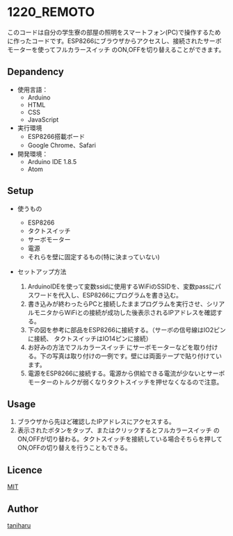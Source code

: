 1220_REMOTO
====
このコードは自分の学生寮の部屋の照明をスマートフォン(PC)で操作するために作ったコードです。ESP8266にブラウザからアクセスし、接続されたサーボモーターを使ってフルカラースイッチ のON,OFFを切り替えることができます。

## Depandency
- 使用言語：
    - Arduino
    - HTML
    - CSS
    - JavaScript
- 実行環境
    - ESP8266搭載ボード
    - Google Chrome、Safari
- 開発環境：
    - Arduino IDE 1.8.5
    - Atom

## Setup
- 使うもの
    - ESP8266
    - タクトスイッチ
    - サーボモーター
    - 電源
    - それらを壁に固定するもの(特に決まっていない)

- セットアップ方法
    1. ArduinoIDEを使って変数ssidに使用するWiFiのSSIDを、変数passにパスワードを代入し、ESP8266にプログラムを書き込む。
    2. 書き込みが終わったらPCと接続したままプログラムを実行させ、シリアルモニタからWiFiとの接続が成功した後表示されるIPアドレスを確認する。
    3. 下の図を参考に部品をESP8266に接続する。（サーボの信号線はIO2ピンに接続、 タクトスイッチはIO14ピンに接続）
    4. お好みの方法でフルカラースイッチ にサーボモーターなどを取り付ける。下の写真は取り付けの一例です。壁には両面テープで貼り付けています。
    5. 電源をESP8266に接続する。電源から供給できる電流が少ないとサーボモーターのトルクが弱くなりタクトスイッチを押せなくなるので注意。
    
## Usage
1. ブラウザから先ほど確認したIPアドレスにアクセスする。
2. 表示されたボタンをタップ、またはクリックするとフルカラースイッチ のON,OFFが切り替わる。タクトスイッチを接続している場合そちらを押してON,OFFの切り替えを行うこともできる。

## Licence
[MIT](https://github.com/tcnksm/tool/blob/master/LICENCE)

## Author

[taniharu](https://github.com/Haruya-Taniguchi)
